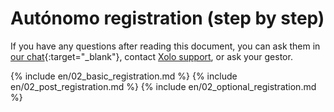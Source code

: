 # Autónomo registration (step by step)

If you have any questions after reading this document, you can ask them in
[our chat](https://bit.ly/it-autonomos-spain-eng){:target="_blank"}, contact [Xolo support](#support-contacts), or
ask your gestor.

{% include en/02_basic_registration.md %}
{% include en/02_post_registration.md %}
{% include en/02_optional_registration.md %}
